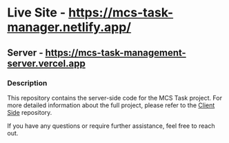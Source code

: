 # Live Site - https://mcs-task-manager.netlify.app/

## Server - https://mcs-task-management-server.vercel.app

### Description
This repository contains the server-side code for the MCS Task project. For more detailed information about the full project,
please refer to the [Client Side](https://github.com/FarhanZizz/mcs-task-manager-client) repository.

If you have any questions or require further assistance, feel free to reach out.
